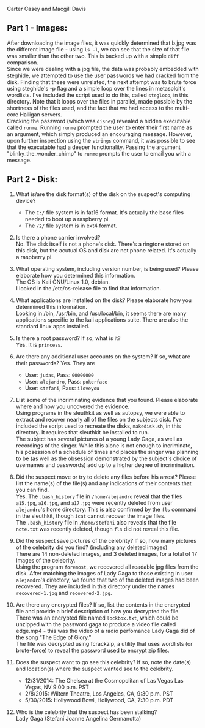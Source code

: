 Carter Casey and Macgill Davis

## Part 1 - Images: ##

After downloading the image files, it was quickly determined that b.jpg was the different image file - using `ls -l`, we can see that the size of that file was smaller than the other two. This is backed up with a simple `diff` comparison.  
Since we were dealing with a jpg file, the data was probably embedded with steghide, we attempted to use the user passwords we had cracked from the disk. Finding that these were unrelated, the next attempt was to brute force using steghide's -p flag and a simple loop over the lines in metasploit's wordlists. I've included the script used to do this, called `stegloop`, in this directory. Note that it loops over the files in parallel, made possible by the shortness of the files used, and the fact that we had access to the multi-core Halligan servers.  
Cracking the password (which was `disney`) revealed a hidden executable called `runme`. Running `runme` prompted the user to enter their first name as an argument, which simply produced an encouraging message. However, upon further inspection using the `strings` command, it was possible to see that the executable had a deeper functionality. Passing the argument "blinky_the_wonder_chimp" to `runme` prompts the user to email you with a message.

## Part 2 - Disk: ##

1. What is/are the disk format(s) of the disk on the suspect's computing device?  
	* The `C:/` file system is in fat16 format. It's actually the base files needed to boot up a raspberry pi.
	* The `/2/` file system is in ext4 format.

2. Is there a phone carrier involved?  
	No. The disk itself is not a phone's disk. There's a ringtone stored on this disk, but the acutual OS and disk are not phone related. It's actually a raspberry pi.

3. What operating system, including version number, is being used? Please elaborate how you determined this information.  
	The OS is Kali GNU/Linux 1.0, debian.  
	I looked in the /etc/os-release file to find that information.

4. What applications are installed on the disk? Please elaborate how you determined this information.  
	Looking in /bin, /usr/bin, and /usr/local/bin, it seems there are many applications specific to the kali applications suite. There are also the standard linux apps installed.

5. Is there a root password? If so, what is it?  
	Yes. It is `princess`.

6. Are there any additional user accounts on the system? If so, what are their passwords?
	Yes. They are  
	* User: `judas`, Pass: `00000000`
	* User: `alejandro`, Pass: `pokerface`
	* User: `stefani`, Pass: `iloveyou`

7. List some of the incriminating evidence that you found. Please elaborate where and how you uncovered the evidence.  
	Using programs in the sleuthkit as well as autopsy, we were able to extract and recover nearly all of the files on the subjects disk. I've included the script used to recreate the disks, `makedisk.sh`, in this directory. It requires that sleuthkit be installed to run.  
	The subject has several pictures of a young Lady Gaga, as well as recordings of the singer. While this alone is not enough to incriminate, his posession of a schedule of times and places the singer was planning to be (as well as the obsession demonstrated by the subject's choice of usernames and passwords) add up to a higher degree of incrimination.

8. Did the suspect move or try to delete any files before his arrest? Please list the name(s) of the file(s) and any indications of their contents that you can find.  
	Yes. The `.bash_history` file in `/home/alejandro` reveal that the files `a15.jpg`, `a16.jpg`, and `a17.jpg` were recently deleted from user `alejandro`'s home directory. This is also confirmed by the `fls` command in the sleuthkit, though `icat` cannot recover the image files.  
	The `.bash_history` file in `/home/stefani` also reveals that the file `note.txt` was recently deleted, though `fls` did not reveal this file.

9. Did the suspect save pictures of the celebrity? If so, how many pictures of the celebrity did you find? (including any deleted images)  
	There are 14 non-deleted images, and 3 deleted images, for a total of 17 images of the celebrity.  
	Using the program `foremost`, we recovered all readable jpg files from the disk. After matching the images of Lady Gaga to those existing in user `alejandro`'s directory, we found that two of the deleted images had been recovered. They are included in this directory under the names `recovered-1.jpg` and `recovered-2.jpg`.

10. Are there any encrypted files? If so, list the contents in the encrypted file and provide a brief description of how you decrypted the file.  
	There was an encrypted file named `lockbox.txt`, which could be unzipped with the password gaga to produce a video file called edge.mp4 - this was the video of a radio perfomance Lady Gaga did of the song "The Edge of Glory."  
	The file was decrypted using fcrackzip, a utility that uses wordlists (or brute-force) to reveal the password used to encrypt zip files.

11. Does the suspect want to go see this celebrity? If so, note the date(s) and location(s) where the suspect wanted see to the celebrity.  
	* 12/31/2014: The Chelsea at the Cosmopolitan of Las Vegas Las Vegas, NV 9:00 p.m. PST
	* 2/8/2015: Wiltern Theatre, Los Angeles, CA, 9:30 p.m. PST
	* 5/30/2015: Hollywood Bowl, Hollywood, CA, 7:30 p.m. PDT

12. Who is the celebrity that the suspect has been stalking?  
	Lady Gaga (Stefani Joanne Angelina Germanotta)
